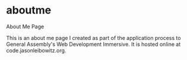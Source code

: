 aboutme
=======

About Me Page

This is an about me page I created as part of the application process to General Assembly's Web Development Immersive. It is hosted online at code.jasonleibowitz.org. 
